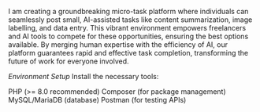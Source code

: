 I am creating a groundbreaking micro-task platform where individuals can seamlessly post small, AI-assisted tasks like content summarization, image labelling, and data entry. This vibrant environment empowers freelancers and AI tools to compete for these opportunities, ensuring the best options available. By merging human expertise with the efficiency of AI, our platform guarantees rapid and effective task completion, transforming the future of work for everyone involved.

*Environment Setup*
Install the necessary tools:

PHP (>= 8.0 recommended)
Composer (for package management)
MySQL/MariaDB (database)
Postman (for testing APIs)
